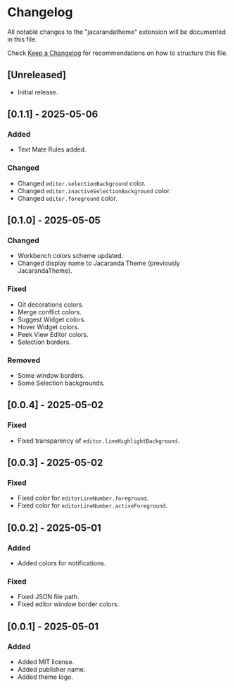 # Changelog

All notable changes to the "jacarandatheme" extension will be documented in this file.

Check [Keep a Changelog](http://keepachangelog.com/) for recommendations on how to structure this file.

## [Unreleased]

- Initial release.

## [0.1.1] - 2025-05-06

### Added
- Text Mate Rules added.

### Changed
- Changed `editor.selectionBackground` color.
- Changed `editor.inactiveSelectionBackground` color.
- Changed `editor.foreground` color.

## [0.1.0] - 2025-05-05

### Changed
- Workbench colors scheme updated.
- Changed display name to Jacaranda Theme (previously JacarandaTheme).

### Fixed
- Git decorations colors.
- Merge conflict colors.
- Suggest Widget colors.
- Hover Widget colors.
- Peek View Editor colors.
- Selection borders.

### Removed
- Some window borders.
- Some Selection backgrounds.

## [0.0.4] - 2025-05-02

### Fixed
- Fixed transparency of `editor.lineHighlightBackground`.

## [0.0.3] - 2025-05-02

### Fixed
- Fixed color for `editorLineNumber.foreground`.
- Fixed color for `editorLineNumber.activeForeground`.

## [0.0.2] - 2025-05-01

### Added
- Added colors for notifications.

### Fixed
- Fixed JSON file path.
- Fixed editor window border colors.

## [0.0.1] - 2025-05-01

### Added
- Added MIT license.
- Added publisher name.
- Added theme logo.
